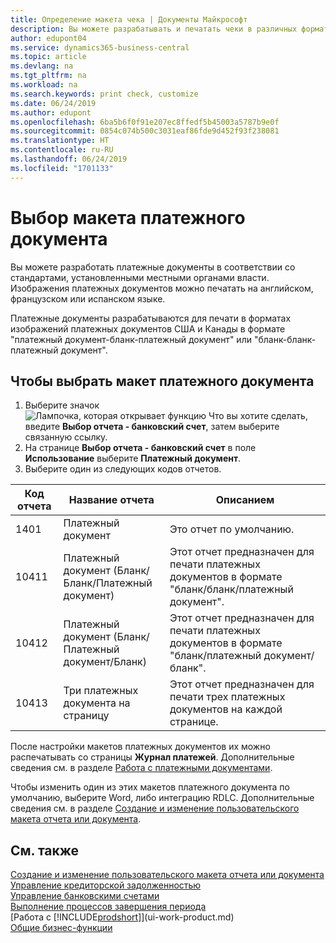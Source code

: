 ```yaml
---
title: Определение макета чека | Документы Майкрософт
description: Вы можете разрабатывать и печатать чеки в различных форматах, чтобы они соответствовали определенным стандартам.
author: edupont04
ms.service: dynamics365-business-central
ms.topic: article
ms.devlang: na
ms.tgt_pltfrm: na
ms.workload: na
ms.search.keywords: print check, customize
ms.date: 06/24/2019
ms.author: edupont
ms.openlocfilehash: 6ba5b6f0f91e207ec8ffedf5b45003a5787b9e0f
ms.sourcegitcommit: 0854c074b500c3031eaf86fde9d452f93f238081
ms.translationtype: HT
ms.contentlocale: ru-RU
ms.lasthandoff: 06/24/2019
ms.locfileid: "1701133"
---
```

# <a name="select-a-check-layout"></a>Выбор макета платежного документа
Вы можете разработать платежные документы в соответствии со стандартами, установленными местными органами власти. Изображения платежных документов можно печатать на английском, французском или испанском языке.

Платежные документы разрабатываются для печати в форматах изображений платежных документов США и Канады в формате "платежный документ-бланк-платежный документ" или "бланк-бланк-платежный документ".

## <a name="to-select-a-check-layout"></a>Чтобы выбрать макет платежного документа
1. Выберите значок ![Лампочка, которая открывает функцию Что вы хотите сделать](media/ui-search/search_small.png "Что вы хотите сделать"), введите **Выбор отчета - банковский счет**, затем выберите связанную ссылку.
2. На странице **Выбор отчета - банковский счет** в поле **Использование** выберите **Платежный документ**.
3. Выберите один из следующих кодов отчетов.

| Код отчета | Название отчета | Описанием |
| --- | --- | --- |
| 1401 |Платежный документ |Это отчет по умолчанию. |
| 10411 |Платежный документ (Бланк/Бланк/Платежный документ) |Этот отчет предназначен для печати платежных документов в формате "бланк/бланк/платежный документ". |
| 10412 |Платежный документ (Бланк/Платежный документ/Бланк) |Этот отчет предназначен для печати платежных документов в формате "бланк/платежный документ/бланк". |
| 10413 |Три платежных документа на страницу |Этот отчет предназначен для печати трех платежных документов на каждой странице. |

После настройки макетов платежных документов их можно распечатывать со страницы **Журнал платежей**. Дополнительные сведения см. в разделе [Работа с платежными документами](payables-how-work-checks.md).

Чтобы изменить один из этих макетов платежного документа по умолчанию, выберите Word, либо интеграцию RDLC. Дополнительные сведения см. в разделе [Создание и изменение пользовательского макета отчета или документа](ui-how-create-custom-report-layout.md).

## <a name="see-also"></a>См. также
[Создание и изменение пользовательского макета отчета или документа](ui-how-create-custom-report-layout.md)  
[Управление кредиторской задолженностью](payables-manage-payables.md)  
[Управление банковскими счетами](bank-manage-bank-accounts.md)   
[Выполнение процессов завершения периода](year-how-complete-period-end-processes.md)  
[Работа с [!INCLUDE[prodshort](includes/prodshort.md)]](ui-work-product.md)  
[Общие бизнес-функции](ui-across-business-areas.md)
